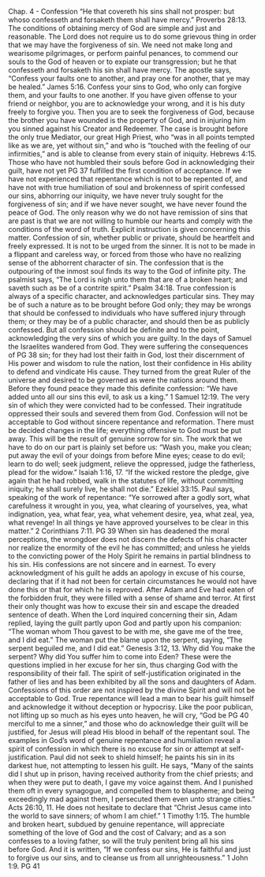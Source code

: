 Chap. 4 - Confession
“He that covereth his sins shall not prosper: but whoso confesseth
and forsaketh them shall have mercy.” Proverbs 28:13.
The conditions of obtaining mercy of God are simple and just
and reasonable. The Lord does not require us to do some grievous
thing in order that we may have the forgiveness of sin. We need not
make long and wearisome pilgrimages, or perform painful penances,
to commend our souls to the God of heaven or to expiate our
transgression; but he that confesseth and forsaketh his sin shall have
mercy.
The apostle says, “Confess your faults one to another, and pray
one for another, that ye may be healed.” James 5:16. Confess your
sins to God, who only can forgive them, and your faults to one
another. If you have given offense to your friend or neighbor, you are
to acknowledge your wrong, and it is his duty freely to forgive you.
Then you are to seek the forgiveness of God, because the brother
you have wounded is the property of God, and in injuring him you
sinned against his Creator and Redeemer. The case is brought before
the only true Mediator, our great High Priest, who “was in all points
tempted like as we are, yet without sin,” and who is “touched with
the feeling of our infirmities,” and is able to cleanse from every stain
of iniquity. Hebrews 4:15.
Those who have not humbled their souls before God in
acknowledging their guilt, have not yet
PG 37
fulfilled the first condition of acceptance. If we have not experienced
that repentance which is not to be repented of, and have not with
true humiliation of soul and brokenness of spirit confessed our sins,
abhorring our iniquity, we have never truly sought for the forgiveness
of sin; and if we have never sought, we have never found the peace
of God. The only reason why we do not have remission of sins that
are past is that we are not willing to humble our hearts and comply
with the conditions of the word of truth. Explicit instruction is given
concerning this matter. Confession of sin, whether public or private,
should be heartfelt and freely expressed. It is not to be urged from the
sinner. It is not to be made in a flippant and careless way, or forced
from those who have no realizing sense of the abhorrent character of
sin. The confession that is the outpouring of the inmost soul finds
its way to the God of infinite pity. The psalmist says, “The Lord is
nigh unto them that are of a broken heart; and saveth such as be of a
contrite spirit.” Psalm 34:18.
True confession is always of a specific character, and
acknowledges particular sins. They may be of such a nature as to
be brought before God only; they may be wrongs that should be
confessed to individuals who have suffered injury through them; or
they may be of a public character, and should then be as publicly
confessed. But all confession should be definite and to the point,
acknowledging the very sins of which you are guilty.
In the days of Samuel the Israelites wandered from God. They
were suffering the consequences of
PG 38
sin; for they had lost their faith in God, lost their discernment of
His power and wisdom to rule the nation, lost their confidence in
His ability to defend and vindicate His cause. They turned from
the great Ruler of the universe and desired to be governed as were
the nations around them. Before they found peace they made this
definite confession: “We have added unto all our sins this evil, to
ask us a king.” 1 Samuel 12:19. The very sin of which they were
convicted had to be confessed. Their ingratitude oppressed their
souls and severed them from God.
Confession will not be acceptable to God without sincere
repentance and reformation. There must be decided changes in the
life; everything offensive to God must be put away. This will be the
result of genuine sorrow for sin. The work that we have to do on
our part is plainly set before us: “Wash you, make you clean; put
away the evil of your doings from before Mine eyes; cease to do
evil; learn to do well; seek judgment, relieve the oppressed, judge
the fatherless, plead for the widow.” Isaiah 1:16, 17. “If the wicked
restore the pledge, give again that he had robbed, walk in the statutes
of life, without committing iniquity; he shall surely live, he shall not
die.” Ezekiel 33:15. Paul says, speaking of the work of repentance:
“Ye sorrowed after a godly sort, what carefulness it wrought in you,
yea, what clearing of yourselves, yea, what indignation, yea, what
fear, yea, what vehement desire, yea, what zeal, yea, what revenge!
In all things ye have approved yourselves to be clear in this matter.”
2 Corinthians 7:11.
PG 39
When sin has deadened the moral perceptions, the wrongdoer
does not discern the defects of his character nor realize the enormity
of the evil he has committed; and unless he yields to the convicting
power of the Holy Spirit he remains in partial blindness to his sin. His
confessions are not sincere and in earnest. To every acknowledgment
of his guilt he adds an apology in excuse of his course, declaring that
if it had not been for certain circumstances he would not have done
this or that for which he is reproved.
After Adam and Eve had eaten of the forbidden fruit, they were
filled with a sense of shame and terror. At first their only thought
was how to excuse their sin and escape the dreaded sentence of
death. When the Lord inquired concerning their sin, Adam replied,
laying the guilt partly upon God and partly upon his companion:
“The woman whom Thou gavest to be with me, she gave me of the
tree, and I did eat.” The woman put the blame upon the serpent,
saying, “The serpent beguiled me, and I did eat.” Genesis 3:12, 13. Why did You make the serpent? Why did You suffer him to
come into Eden? These were the questions implied in her excuse for
her sin, thus charging God with the responsibility of their fall. The
spirit of self-justification originated in the father of lies and has been
exhibited by all the sons and daughters of Adam. Confessions of this
order are not inspired by the divine Spirit and will not be acceptable
to God. True repentance will lead a man to bear his guilt himself
and acknowledge it without deception or hypocrisy. Like the poor
publican, not lifting up so much as his eyes unto heaven, he will cry,
“God be
PG 40
merciful to me a sinner,” and those who do acknowledge their guilt
will be justified, for Jesus will plead His blood in behalf of the
repentant soul.
The examples in God’s word of genuine repentance and
humiliation reveal a spirit of confession in which there is no excuse
for sin or attempt at self-justification. Paul did not seek to shield
himself; he paints his sin in its darkest hue, not attempting to lessen
his guilt. He says, “Many of the saints did I shut up in prison, having
received authority from the chief priests; and when they were put
to death, I gave my voice against them. And I punished them oft
in every synagogue, and compelled them to blaspheme; and being
exceedingly mad against them, I persecuted them even unto strange
cities.” Acts 26:10, 11. He does not hesitate to declare that “Christ
Jesus came into the world to save sinners; of whom I am chief.” 1
Timothy 1:15.
The humble and broken heart, subdued by genuine repentance,
will appreciate something of the love of God and the cost of Calvary;
and as a son confesses to a loving father, so will the truly penitent
bring all his sins before God. And it is written, “If we confess our
sins, He is faithful and just to forgive us our sins, and to cleanse us
from all unrighteousness.” 1 John 1:9.
PG 41
